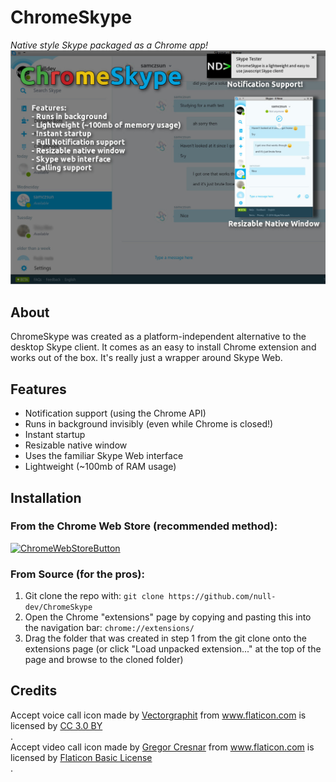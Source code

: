 # ChromeSkype
*Native style Skype packaged as a Chrome app!*
![PromoImage](https://raw.githubusercontent.com/null-dev/ChromeSkype/master/promo.jpg)
## About
ChromeSkype was created as a platform-independent alternative to the desktop Skype client. It comes as an easy to install Chrome extension and works out of the box. It's really just a wrapper around Skype Web.
## Features
- Notification support (using the Chrome API)
- Runs in background invisibly (even while Chrome is closed!)
- Instant startup
- Resizable native window
- Uses the familiar Skype Web interface
- Lightweight (~100mb of RAM usage)

## Installation
### From the Chrome Web Store (recommended method):
[![ChromeWebStoreButton](http://nulldev.xyz/projects/img/chrome-web-store.png)](https://chrome.google.com/webstore/detail/chromeskype/oghlgehncgibpgmdcblhkbgggeflacnd)

### From Source (for the pros):
1. Git clone the repo with: `git clone https://github.com/null-dev/ChromeSkype`
2. Open the Chrome "extensions" page by copying and pasting this into the navigation bar: `chrome://extensions/`
3. Drag the folder that was created in step 1 from the git clone onto the extensions page (or click "Load unpacked extension..." at the top of the page and browse to the cloned folder)

## Credits
<div>Accept voice call icon made by <a href="http://www.flaticon.com/authors/vectorgraphit" title="Vectorgraphit">Vectorgraphit</a> from <a href="http://www.flaticon.com" title="Flaticon">www.flaticon.com</a> is licensed by <a href="http://creativecommons.org/licenses/by/3.0/" title="Creative Commons BY 3.0" target="_blank">CC 3.0 BY</a></div>.
<div>Accept video call icon made by <a href="http://www.flaticon.com/authors/gregor-cresnar" title="Gregor Cresnar">Gregor Cresnar</a> from <a href="http://www.flaticon.com" title="Flaticon">www.flaticon.com</a> is licensed by <a href="http://file000.flaticon.com/downloads/license/license.pdf" title="Flaticon Basic License" target="_blank">Flaticon Basic License</a></div>.